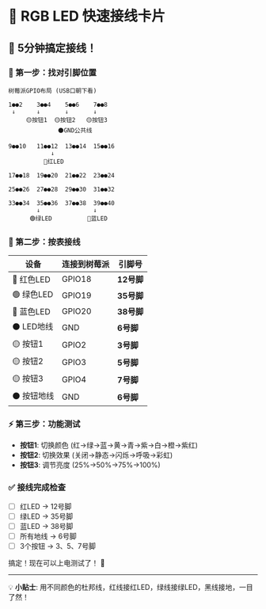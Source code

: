# 🚀 RGB LED 快速接线卡片

## 🎯 5分钟搞定接线！

### 📌 第一步：找对引脚位置
```
树莓派GPIO布局 (USB口朝下看)

1●●2    3●●4    5●●6    7●●8
 ↓      ↓       ↓       ↓
     🟡按钮1  🟡按钮2   🟡按钮3
              ⚫GND公共线

9●●10   11●●12  13●●14  15●●16
            ↓
          🔴红LED

17●●18  19●●20  21●●22  23●●24

25●●26  27●●28  29●●30  31●●32

33●●34  35●●36  37●●38  39●●40
        ↓               ↓
      🟢绿LED          🔵蓝LED
```

### 🔌 第二步：按表接线
| 设备 | 连接到树莓派 | 引脚号 |
|------|-------------|--------|
| 🔴 红色LED | GPIO18 | **12号脚** |
| 🟢 绿色LED | GPIO19 | **35号脚** |
| 🔵 蓝色LED | GPIO20 | **38号脚** |
| ⚫ LED地线 | GND | **6号脚** |
| 🟡 按钮1 | GPIO2 | **3号脚** |
| 🟡 按钮2 | GPIO3 | **5号脚** |
| 🟡 按钮3 | GPIO4 | **7号脚** |
| ⚫ 按钮地线 | GND | **6号脚** |

### ⚡ 第三步：功能测试
- **按钮1**: 切换颜色 (红→绿→蓝→黄→青→紫→白→橙→紫红)
- **按钮2**: 切换效果 (关闭→静态→闪烁→呼吸→彩虹)  
- **按钮3**: 调节亮度 (25%→50%→75%→100%)

### ✅ 接线完成检查
- [ ] 红LED → 12号脚
- [ ] 绿LED → 35号脚
- [ ] 蓝LED → 38号脚
- [ ] 所有地线 → 6号脚
- [ ] 3个按钮 → 3、5、7号脚

搞定！现在可以上电测试了！ 🎉

---
💡 **小贴士**: 用不同颜色的杜邦线，红线接红LED，绿线接绿LED，黑线接地，一目了然！
